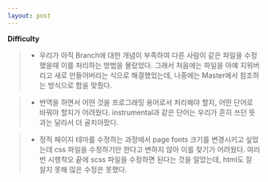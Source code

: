 ```yaml
---
layout: post
---
```


**Difficulty**
> - 우리가 아직 Branch에 대한 개념이 부족하여 다른 사람이 같은 파일을 수정 했을때 이를 처리하는 방법을 몰랐었다.
그래서 처음에는 파일을 아예 지워버리고 새로 만들어버리는 식으로 해결했었는데, 나중에는 Master에서 참조하는 방식으로 합을 맞췄다.  

> - 번역을 하면서 어떤 것을 프로그래밍 용어로서 처리해야 할지, 어떤 단어로 바꿔야 할지가 어려웠다. instrumental과 같은 단어는
우리가 흔히 쓰던 뜻과는 달라서 더 골치아팠다.  

> - 정적 페이지 테마를 수정하는 과정에서 page fonts 크기를 변경시키고 싶었는데 css 파일을 수정하기만 한다고 변하지 않아 이를 찾기가 어려웠다.
여러번 시행착오 끝에 scss 파일을 수정하면 된다는 것을 알았는데, html도 잘 알지 못해 많은 수정은 못했다.
